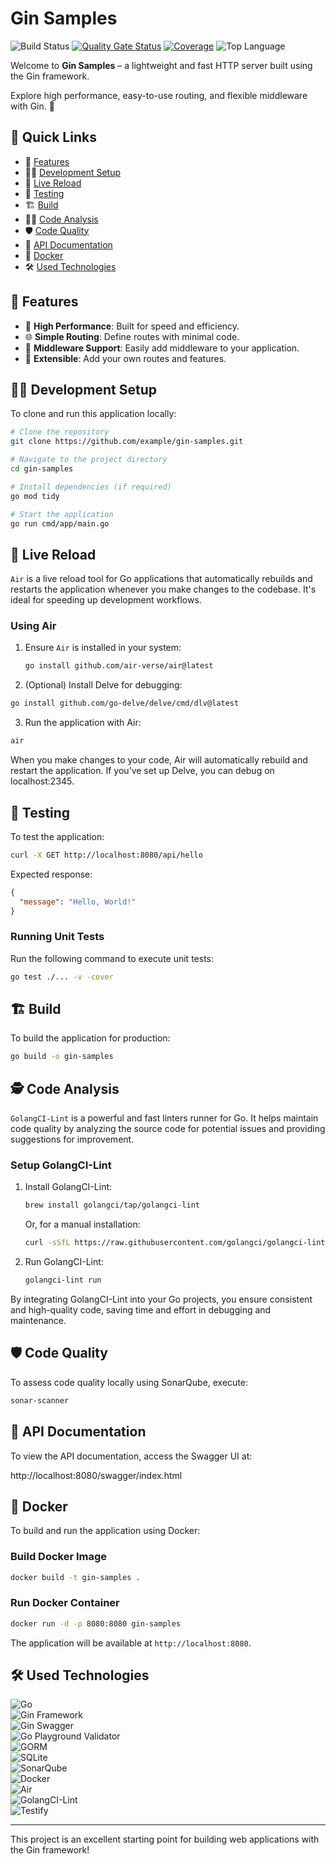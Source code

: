 # Gin Samples

![Build Status](https://github.com/susimsek/gin-samples/actions/workflows/deploy.yml/badge.svg)
[![Quality Gate Status](https://sonarcloud.io/api/project_badges/measure?project=gin-samples&metric=alert_status)](https://sonarcloud.io/summary/new_code?id=gin-samples)
[![Coverage](https://sonarcloud.io/api/project_badges/measure?project=gin-samples&metric=coverage)](https://sonarcloud.io/summary/new_code?id=gin-samples)
![Top Language](https://img.shields.io/github/languages/top/susimsek/gin-samples)

Welcome to **Gin Samples** – a lightweight and fast HTTP server built using the Gin framework.

Explore high performance, easy-to-use routing, and flexible middleware with Gin. 🚀

## 🚀 Quick Links

- 📖 [Features](#-features)
- 🧑‍💻 [Development Setup](#-development-setup)
- 🔄 [Live Reload](#-live-reload)
- 🧪 [Testing](#-testing)
- 🏗️ [Build](#️-build)
- 🕵️‍♂️ [Code Analysis](#️-code-analysis)
- 🛡️ [Code Quality](#️-code-quality)
- 📜 [API Documentation](#-api-documentation)
- 🐳 [Docker](#-docker)
- 🛠️ [Used Technologies](#️-used-technologies)

## 📖 Features

- 🚀 **High Performance**: Built for speed and efficiency.
- 🌐 **Simple Routing**: Define routes with minimal code.
- 🔌 **Middleware Support**: Easily add middleware to your application.
- 🤪 **Extensible**: Add your own routes and features.

## 🧑‍💻 Development Setup

To clone and run this application locally:

```bash
# Clone the repository
git clone https://github.com/example/gin-samples.git

# Navigate to the project directory
cd gin-samples

# Install dependencies (if required)
go mod tidy

# Start the application
go run cmd/app/main.go
```

## 🔄 Live Reload

`Air` is a live reload tool for Go applications that automatically rebuilds and restarts the application whenever you make changes to the codebase. It's ideal for speeding up development workflows.

### Using Air

1. Ensure `Air` is installed in your system:
   ```bash
   go install github.com/air-verse/air@latest
   ```

2. 	(Optional) Install Delve for debugging:
   ```bash
   go install github.com/go-delve/delve/cmd/dlv@latest
   ```

3.  Run the application with Air:
   ```bash
   air
   ```

When you make changes to your code, Air will automatically rebuild and restart the application. If you’ve set up Delve, you can debug on localhost:2345.

## 🧪 Testing

To test the application:

```bash
curl -X GET http://localhost:8080/api/hello
```

Expected response:

```json
{
  "message": "Hello, World!"
}
```

### Running Unit Tests

Run the following command to execute unit tests:

```bash
go test ./... -v -cover
```

## 🏗️ Build

To build the application for production:

```bash
go build -o gin-samples
```

## 🕵️ Code Analysis

`GolangCI-Lint` is a powerful and fast linters runner for Go. It helps maintain code quality by analyzing the source code for potential issues and providing suggestions for improvement.

### Setup GolangCI-Lint

1. Install GolangCI-Lint:
   ```bash
   brew install golangci/tap/golangci-lint
   ```
   Or, for a manual installation:
   ```bash
   curl -sSfL https://raw.githubusercontent.com/golangci/golangci-lint/master/install.sh | sh -s -- -b $(go env GOPATH)/bin v1.50.1
   ```

3. Run GolangCI-Lint:
   ```bash
   golangci-lint run
   ```

By integrating GolangCI-Lint into your Go projects, you ensure consistent and high-quality code, saving time and effort in debugging and maintenance.

## 🛡️ Code Quality

To assess code quality locally using SonarQube, execute:

```bash
sonar-scanner
```

## 📜 API Documentation

To view the API documentation, access the Swagger UI at:

http://localhost:8080/swagger/index.html

## 🐳 Docker

To build and run the application using Docker:

### Build Docker Image

```bash
docker build -t gin-samples .
```

### Run Docker Container

```bash
docker run -d -p 8080:8080 gin-samples
```

The application will be available at `http://localhost:8080`.

## 🛠️ Used Technologies

![Go](https://img.shields.io/badge/Go-1.23-blue?logo=go&logoColor=white)  
![Gin Framework](https://img.shields.io/badge/Gin_Framework-000000?logo=go&logoColor=white)  
![Gin Swagger](https://img.shields.io/badge/Gin_Swagger-85EA2D?logo=swagger&logoColor=white)  
![Go Playground Validator](https://img.shields.io/badge/Go_Playground_Validator-FDD835?logo=go&logoColor=white)  
![GORM](https://img.shields.io/badge/GORM-Go_ORM-7462FF?logo=go&logoColor=white)  
![SQLite](https://img.shields.io/badge/SQLite-003B57?logo=sqlite&logoColor=white)  
![SonarQube](https://img.shields.io/badge/SonarQube-4E9BCD?logo=sonarqube&logoColor=white)  
![Docker](https://img.shields.io/badge/Docker-2496ED?logo=docker&logoColor=white)  
![Air](https://img.shields.io/badge/Air-Live_Reload-green?logo=go&logoColor=white)  
![GolangCI-Lint](https://img.shields.io/badge/GolangCI--Lint-Code_Analysis-orange?logo=go&logoColor=white)  
![Testify](https://img.shields.io/badge/Testify-Mocking_Framework-6E85B7?logo=go&logoColor=white)

---

This project is an excellent starting point for building web applications with the Gin framework!
